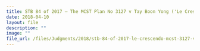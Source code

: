 ```yaml
---
title: STB 84 of 2017 – The MCST Plan No 3127 v Tay Boon Yong ('Le Crescendo')
date: 2018-04-10
layout: file
description: ""
image: ""
file_url: /files/Judgments/2018/stb-84-of-2017-le-crescendo-mcst-3127-v-tay-boon-yong.pdf
---
```

